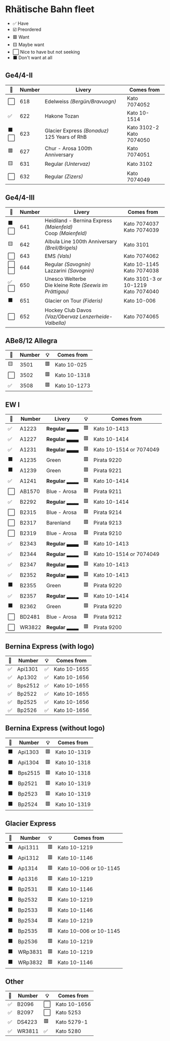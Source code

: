 # Rhätische Bahn fleet

* ✅ Have
* ☑️ Preordered
* 🟥 Want
* 🟨 Maybe want
* ⬜ Nice to have but not seeking
* ⬛ Don't want at all

## Ge4/4-II

🧰 | Number | Livery | Comes from
--- | --- | --- | ---
⬜ | 618 | Edelweiss _(Bergün/Bravuogn)_ | Kato 7074052
✅ | 622 | Hakone Tozan | Kato 10-1514
⬛<br>⬜ | 623 | Glacier Express _(Bonaduz)_<br>125 Years of RhB | Kato 3102-2<br>Kato 7074050
🟥 | 627 | Chur - Arosa 100th Anniversary | Kato 7074051
🟨 | 631 | Regular _(Untervaz)_ | Kato 3102
⬜ | 632 | Regular _(Zizers)_ | Kato 7074049

## Ge4/4-III

🧰 | Number | Livery | Comes from
--- | --- | --- | ---
⬛<br>⬜ | 641 | Heidiland - Bernina Express _(Maienfeld)_<br>Coop _(Maienfeld)_ | Kato 7074037<br>Kato 7074039
🟨 | 642 | Albula Line 100th Anniversary _(Breil/Brigels)_ | Kato 3101
⬜ | 643 | EMS _(Vals)_ | Kato 7074062
⬜<br>⬜ | 644 | Regular _(Savognin)_<br>Lazzarini _(Savognin)_ | Kato 10-1145<br>Kato 7074038
✅<br>⬜ | 650 | Unesco Welterbe<br>Die kleine Rote _(Seewis im Prättigau)_ | Kato 3101-3 or 10-1219<br>Kato 7074040
⬛ | 651 | Glacier on Tour _(Fideris)_ | Kato 10-006
⬜ | 652 | Hockey Club Davos _(Vaz/Obervaz Lenzerheide-Valbella)_ | Kato 7074065

## ABe8/12 Allegra

🧰 | Number | 💡 | Comes from
--- | --- | --- | ---
🟨 | 3501 | 🟥 | Kato 10-025
⬜ | 3502 | 🟥 | Kato 10-1318
✅ | 3508 | 🟥 | Kato 10-1273

## EW I

🧰 | Number | Livery | 💡 | Comes from
--- | --- | --- | --- | ---
✅ | A1223 | <strong title="thick stripe">Regular ▃▃▃</strong> | 🟥 | Kato 10-1413
✅ | A1227 | <strong title="thick stripe">Regular ▃▃▃</strong> | 🟥 | Kato 10-1414
✅ | A1231 | <strong title="thick stripe">Regular ▃▃▃</strong> | 🟥 | Kato 10-1514 or 7074049
⬛ | A1235 | Green | 🟥 | Pirata 9220
⬛ | A1239 | Green | 🟥 | Pirata 9221
✅ | A1241 | <strong title="thin stripe">Regular ▂▂▂</strong> | 🟥 | Kato 10-1414
⬜ | AB1570 | Blue - Arosa | 🟥 | Pirata 9211
✅ | B2292 | <strong title="thin stripe">Regular ▂▂▂</strong> | 🟥 | Kato 10-1414
⬜ | B2315 | Blue - Arosa | 🟥 | Pirata 9214
⬜ | B2317 | Barenland | 🟥 | Pirata 9213
⬜ | B2319 | Blue - Arosa | 🟥 | Pirata 9210
✅ | B2343 | <strong title="thick stripe">Regular ▃▃▃</strong> | 🟥 | Kato 10-1413
✅ | B2344 | <strong title="thin stripe">Regular ▂▂▂</strong> | 🟥 | Kato 10-1514 or 7074049
✅ | B2347 | <strong title="thick stripe">Regular ▃▃▃</strong> | 🟥 | Kato 10-1413
✅ | B2352 | <strong title="thick stripe">Regular ▃▃▃</strong> | 🟥 | Kato 10-1413
⬛ | B2355 | Green | 🟥 | Pirata 9220
✅ | B2357 | <strong title="thin stripe">Regular ▂▂▂</strong> | 🟥 | Kato 10-1414
⬛ | B2362 | Green | 🟥 | Pirata 9220
⬜ | BD2481 | Blue - Arosa | 🟥 | Pirata 9212
⬜ | WR3822 | <strong title="thin stripe">Regular ▂▂▂</strong> | 🟥 | Pirata 9200

## Bernina Express (with logo)

🧰 | Number | 💡 | Comes from
--- | --- | --- | ---
✅ | Api1301 | ✅ | Kato 10-1655
✅ | Ap1302 | ✅ | Kato 10-1656
✅ | Bps2512 | ✅ | Kato 10-1655
✅ | Bp2522 | ✅ | Kato 10-1655
✅ | Bp2525 | ✅ | Kato 10-1656
✅ | Bp2526 | ✅ | Kato 10-1656

## Bernina Express (without logo)

🧰 | Number | 💡 | Comes from
--- | --- | --- | ---
⬛ | Api1303 | 🟥 | Kato 10-1319
⬛ | Api1304 | 🟥 | Kato 10-1318
⬛ | Bps2515 | 🟥 | Kato 10-1318
⬛ | Bp2521 | 🟥 | Kato 10-1319
⬛ | Bp2523 | 🟥 | Kato 10-1319
⬛ | Bp2524 | 🟥 | Kato 10-1319

## Glacier Express

🧰 | Number | 💡 | Comes from
--- | --- | --- | ---
⬛ | Api1311 | 🟥 | Kato 10-1219
⬛ | Api1312 | 🟥 | Kato 10-1146
⬛ | Ap1314 | 🟥 | Kato 10-006 or 10-1145
⬛ | Ap1316 | 🟥 | Kato 10-1219
⬛ | Bp2531 | 🟥 | Kato 10-1146
⬛ | Bp2532 | 🟥 | Kato 10-1219
⬛ | Bp2533 | 🟥 | Kato 10-1146
⬛ | Bp2534 | 🟥 | Kato 10-1219
⬛ | Bp2535 | 🟥 | Kato 10-006 or 10-1145
⬛ | Bp2536 | 🟥 | Kato 10-1219
⬛ | WRp3831 | 🟥 | Kato 10-1219
⬛ | WRp3832 | 🟥 | Kato 10-1146

## Other

🧰 | Number | 💡 | Comes from
--- | --- | --- | ---
✅ | B2096 | ⬜ | Kato 10-1656
✅ | B2097 | ⬜ | Kato 5253
✅ | DS4223 | 🟥 | Kato 5279-1
✅ | WR3811 | ✅ | Kato 5280
